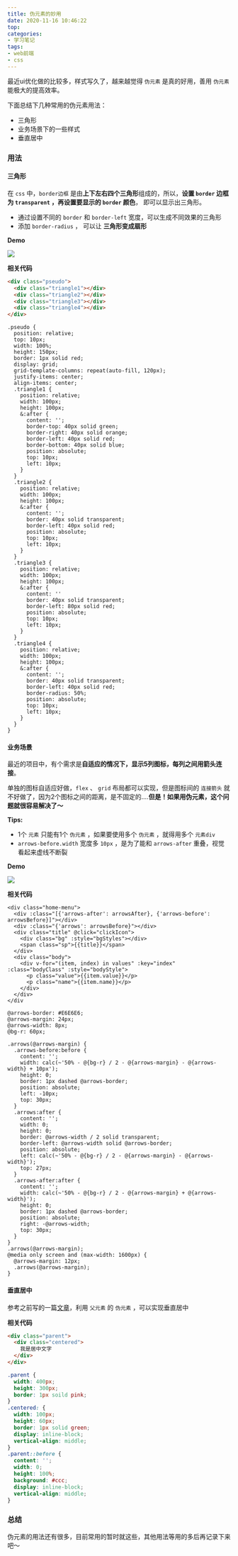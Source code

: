 ```yaml
---
title: 伪元素的妙用
date: 2020-11-16 10:46:22
top:
categories:
- 学习笔记
tags:
- web前端
- css
---
```


最近ui优化做的比较多，样式写久了，越来越觉得 `伪元素` 是真的好用，善用 `伪元素` 能极大的提高效率。

下面总结下几种常用的伪元素用法：

- 三角形
- 业务场景下的一些样式
- 垂直居中

<!--more-->

### 用法

#### 三角形

在 `css` 中，`border边框` 是由**上下左右四个三角形**组成的，所以，**设置 `border` 边框为 `transparent` ，再设置要显示的 `border` 颜色**， 即可以显示出三角形。

- 通过设置不同的 `border` 和 `border-left` 宽度，可以生成不同效果的三角形
- 添加 `border-radius` ， 可以让 **三角形变成扇形**

**Demo** 

![](/images/pe-1.jpg)

**相关代码**

```html
<div class="pseudo">
  <div class="triangle1"></div>
  <div class="triangle2"></div>
  <div class="triangle3"></div>
  <div class="triangle4"></div>
</div>
```

```less
.pseudo {
  position: relative;
  top: 10px;
  width: 100%;
  height: 150px;
  border: 1px solid red;
  display: grid;
  grid-template-columns: repeat(auto-fill, 120px);
  justify-items: center;
  align-items: center;
  .triangle1 {
    position: relative;
    width: 100px;
    height: 100px;
    &:after {
      content: '';
      border-top: 40px solid green;
      border-right: 40px solid orange;
      border-left: 40px solid red;
      border-bottom: 40px solid blue;
      position: absolute;
      top: 10px;
      left: 10px;
    }
  }
  .triangle2 {
    position: relative;
    width: 100px;
    height: 100px;
    &:after {
      content: '';
      border: 40px solid transparent;
      border-left: 40px solid red;
      position: absolute;
      top: 10px;
      left: 10px;
    }
  }
  .triangle3 {
    position: relative;
    width: 100px;
    height: 100px;
    &:after {
      content: ''
      border: 40px solid transparent;
      border-left: 80px solid red;
      position: absolute;
      top: 10px;
      left: 10px;
    }
  }
  .triangle4 {
    position: relative;
    width: 100px;
    height: 100px;
    &:after {
      content: '';
      border: 40px solid transparent;
      border-left: 40px solid red;
      border-radius: 50%;
      position: absolute;
      top: 10px;
      left: 10px;
    }
  }
}

```



#### 业务场景

最近的项目中，有个需求是**自适应的情况下，显示5列图标，每列之间用箭头连接**。

单独的图标自适应好做，`flex` 、 `grid` 布局都可以实现，但是图标间的 `连接箭头` 就不好做了，因为2个图标之间的距离，是不固定的....**但是！如果用伪元素，这个问题就很容易解决了～**

**Tips:** 

- 1个 `元素` 只能有1个 `伪元素` ，如果要使用多个 `伪元素` ，就得用多个 `元素div`
- `arrows-before.width` 宽度多  `10px` ，是为了能和  `arrows-after`  重叠，视觉看起来虚线不断裂

**Demo**

![](/images/pe-2.jpg)

**相关代码**

```vue
<div class="home-menu">
  <div :class="[{'arrows-after': arrowsAfter}, {'arrows-before': arrowsBefore}]"></div>
  <div :class="{'arrows': arrowsBefore}"></div>
  <div class="title" @click="clickIcon">
    <div class="bg" :style="bgStyles"></div>
    <span class="sp">{{title}}</span>
  </div>
  <div class="body">
    <div v-for="(item, index) in values" :key="index" :class="bodyClass" :style="bodyStyle">
      <p class="value">{{item.value}}</p>
      <p class="name">{{item.name}}</p>
    </div>
  </div>
</div
```

```less
@arrows-border: #E6E6E6;
@arrows-margin: 24px;
@arrows-width: 8px;
@bg-r: 60px;

.arrows(@arrows-margin) {
  .arrows-before:before {
    content: '';
    width: calc(~'50% - @{bg-r} / 2 - @{arrows-margin} - @{arrows-width} + 10px');
    height: 0;
    border: 1px dashed @arrows-border;
    position: absolute;
    left: -10px;
    top: 30px;
  }
  .arrows:after {
    content: '';
    width: 0;
    height: 0;
    border: @arrows-width / 2 solid transparent;
    border-left: @arrows-width solid @arrows-border;
    position: absolute;
    left: calc(~'50% - @{bg-r} / 2 - @{arrows-margin} - @{arrows-width}');
    top: 27px;
  }
  .arrows-after:after {
    content: '';
    width: calc(~'50% - @{bg-r} / 2 - @{arrows-margin} + @{arrows-width}');
    height: 0;
    border: 1px dashed @arrows-border;
    position: absolute;
    right: -@arrows-width;
    top: 30px;
  }
}
.arrows(@arrows-margin);
@media only screen and (max-width: 1600px) {
  @arrows-margin: 12px;
  .arrows(@arrows-margin);
}
```



#### 垂直居中

参考之前写的一篇[文章](https://jian2333.github.io/2019/06/22/centered/)，利用 `父元素` 的 `伪元素` ，可以实现垂直居中

**相关代码**

```html
<div class="parent">
  <div class="centered">
    我是居中文字
  </div>
</div>
```

```css
.parent {
  width: 400px;
  height: 300px;
  border: 1px soild pink;
}
.centered: {
  width: 100px;
  height: 60px;
  border: 1px solid green;
  display: inline-block;
  vertical-align: middle;
}
.parent::before {
  content: '';
  width: 0;
  height: 100%;
  background: #ccc;
  display: inline-block;
  vertical-align: middle;
}
```

### 总结

伪元素的用法还有很多，目前常用的暂时就这些，其他用法等用的多后再记录下来吧～